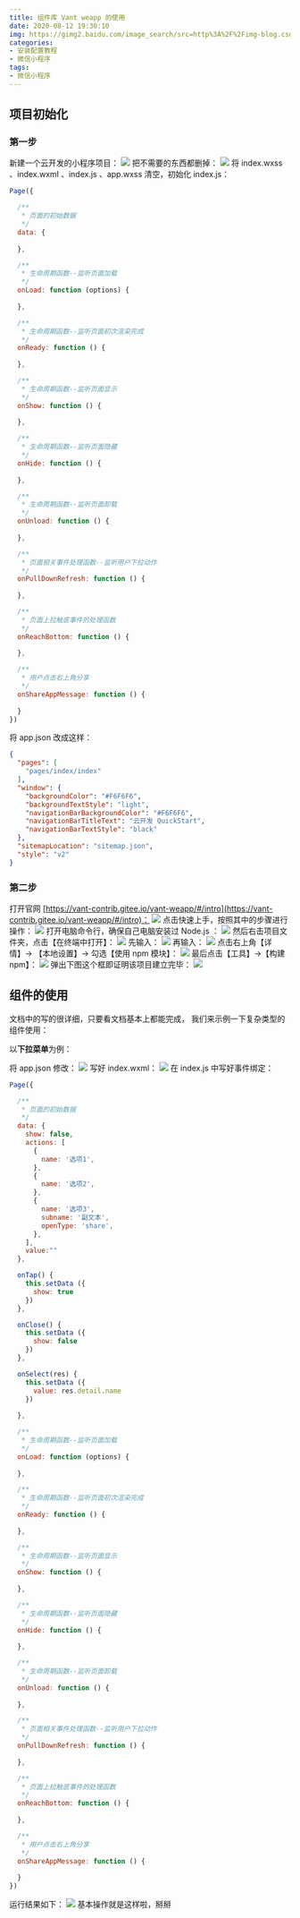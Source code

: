 ```yaml
---
title: 组件库 Vant weapp 的使用
date: 2020-08-12 19:30:10
img: https://gimg2.baidu.com/image_search/src=http%3A%2F%2Fimg-blog.csdnimg.cn%2Fimg_convert%2Fde2eb89454a66222dcaf49f5848167d5.png&refer=http%3A%2F%2Fimg-blog.csdnimg.cn&app=2002&size=f9999,10000&q=a80&n=0&g=0n&fmt=jpeg?sec=1629297773&t=7c0e483460feced14a83396640fa2cfd
categories: 
- 安装配置教程
- 微信小程序
tags:
- 微信小程序
---
```


## 项目初始化
###  第一步
新建一个云开发的小程序项目：
![](https://img-blog.csdnimg.cn/20200811140904962.png?x-oss-process=image/watermark,type_ZmFuZ3poZW5naGVpdGk,shadow_10,text_aHR0cHM6Ly9ibG9nLmNzZG4ubmV0L0plc3NpZWVlZWVlZQ==,size_16,color_FFFFFF,t_70)
把不需要的东西都删掉：
![](https://img-blog.csdnimg.cn/20200811141121466.png?x-oss-process=image/watermark,type_ZmFuZ3poZW5naGVpdGk,shadow_10,text_aHR0cHM6Ly9ibG9nLmNzZG4ubmV0L0plc3NpZWVlZWVlZQ==,size_16,color_FFFFFF,t_70)
将 index.wxss 、index.wxml 、index.js 、app.wxss 清空，初始化 index.js：

```javascript
Page({

  /**
   * 页面的初始数据
   */
  data: {
    
  },

  /**
   * 生命周期函数--监听页面加载
   */
  onLoad: function (options) {
    
  },

  /**
   * 生命周期函数--监听页面初次渲染完成
   */
  onReady: function () {
    
  },

  /**
   * 生命周期函数--监听页面显示
   */
  onShow: function () {
    
  },

  /**
   * 生命周期函数--监听页面隐藏
   */
  onHide: function () {
    
  },

  /**
   * 生命周期函数--监听页面卸载
   */
  onUnload: function () {
    
  },

  /**
   * 页面相关事件处理函数--监听用户下拉动作
   */
  onPullDownRefresh: function () {
    
  },

  /**
   * 页面上拉触底事件的处理函数
   */
  onReachBottom: function () {
    
  },

  /**
   * 用户点击右上角分享
   */
  onShareAppMessage: function () {
    
  }
})
```
将 app.json 改成这样：

```json
{
  "pages": [
    "pages/index/index"
  ],
  "window": {
    "backgroundColor": "#F6F6F6",
    "backgroundTextStyle": "light",
    "navigationBarBackgroundColor": "#F6F6F6",
    "navigationBarTitleText": "云开发 QuickStart",
    "navigationBarTextStyle": "black"
  },
  "sitemapLocation": "sitemap.json",
  "style": "v2"
}
```
###  第二步
打开官网 [https://vant-contrib.gitee.io/vant-weapp/#/intro](https://vant-contrib.gitee.io/vant-weapp/#/intro)：
![](https://img-blog.csdnimg.cn/20200811141800645.png?x-oss-process=image/watermark,type_ZmFuZ3poZW5naGVpdGk,shadow_10,text_aHR0cHM6Ly9ibG9nLmNzZG4ubmV0L0plc3NpZWVlZWVlZQ==,size_16,color_FFFFFF,t_70)
点击快速上手，按照其中的步骤进行操作：
![](https://img-blog.csdnimg.cn/20200811142053123.png?x-oss-process=image/watermark,type_ZmFuZ3poZW5naGVpdGk,shadow_10,text_aHR0cHM6Ly9ibG9nLmNzZG4ubmV0L0plc3NpZWVlZWVlZQ==,size_16,color_FFFFFF,t_70)
打开电脑命令行，确保自己电脑安装过 Node.js ：
![](https://img-blog.csdnimg.cn/20200811142125280.png?x-oss-process=image/watermark,type_ZmFuZ3poZW5naGVpdGk,shadow_10,text_aHR0cHM6Ly9ibG9nLmNzZG4ubmV0L0plc3NpZWVlZWVlZQ==,size_16,color_FFFFFF,t_70)
然后右击项目文件夹，点击【在终端中打开】：
![](https://img-blog.csdnimg.cn/20200811142239339.png?x-oss-process=image/watermark,type_ZmFuZ3poZW5naGVpdGk,shadow_10,text_aHR0cHM6Ly9ibG9nLmNzZG4ubmV0L0plc3NpZWVlZWVlZQ==,size_16,color_FFFFFF,t_70)
先输入：
![](https://img-blog.csdnimg.cn/20200811142940185.png?x-oss-process=image/watermark,type_ZmFuZ3poZW5naGVpdGk,shadow_10,text_aHR0cHM6Ly9ibG9nLmNzZG4ubmV0L0plc3NpZWVlZWVlZQ==,size_16,color_FFFFFF,t_70)
再输入：
![](https://img-blog.csdnimg.cn/20200811143000819.png?x-oss-process=image/watermark,type_ZmFuZ3poZW5naGVpdGk,shadow_10,text_aHR0cHM6Ly9ibG9nLmNzZG4ubmV0L0plc3NpZWVlZWVlZQ==,size_16,color_FFFFFF,t_70)
点击右上角【详情】-> 【本地设置】-> 勾选【使用 npm 模块】：
![](https://img-blog.csdnimg.cn/20200811143144157.png?x-oss-process=image/watermark,type_ZmFuZ3poZW5naGVpdGk,shadow_10,text_aHR0cHM6Ly9ibG9nLmNzZG4ubmV0L0plc3NpZWVlZWVlZQ==,size_16,color_FFFFFF,t_70)
最后点击【工具】->【构建 npm】：
![](https://img-blog.csdnimg.cn/20200812183159749.png?x-oss-process=image/watermark,type_ZmFuZ3poZW5naGVpdGk,shadow_10,text_aHR0cHM6Ly9ibG9nLmNzZG4ubmV0L0plc3NpZWVlZWVlZQ==,size_16,color_FFFFFF,t_70)
弹出下图这个框即证明该项目建立完毕：
![](https://img-blog.csdnimg.cn/20200812183237484.png?x-oss-process=image/watermark,type_ZmFuZ3poZW5naGVpdGk,shadow_10,text_aHR0cHM6Ly9ibG9nLmNzZG4ubmV0L0plc3NpZWVlZWVlZQ==,size_16,color_FFFFFF,t_70)
## 组件的使用
文档中的写的很详细，只要看文档基本上都能完成， 我们来示例一下复杂类型的组件使用：

以**下拉菜单**为例：

将 app.json 修改：
![](https://img-blog.csdnimg.cn/20200812191811410.png?x-oss-process=image/watermark,type_ZmFuZ3poZW5naGVpdGk,shadow_10,text_aHR0cHM6Ly9ibG9nLmNzZG4ubmV0L0plc3NpZWVlZWVlZQ==,size_16,color_FFFFFF,t_70)
写好 index.wxml：
![](https://img-blog.csdnimg.cn/20200812191855146.png?x-oss-process=image/watermark,type_ZmFuZ3poZW5naGVpdGk,shadow_10,text_aHR0cHM6Ly9ibG9nLmNzZG4ubmV0L0plc3NpZWVlZWVlZQ==,size_16,color_FFFFFF,t_70)
在 index.js 中写好事件绑定：

```javascript
Page({

  /**
   * 页面的初始数据
   */
  data: {
    show: false,
    actions: [
      {
        name: '选项1',
      },
      {
        name: '选项2',
      },
      {
        name: '选项3',
        subname: '副文本',
        openType: 'share',
      },
    ],
    value:""
  },

  onTap() {
    this.setData ({
      show: true
    })
  },

  onClose() {
    this.setData ({
      show: false
    })
  },

  onSelect(res) {
    this.setData ({
      value: res.detail.name
    })
    
  },

  /**
   * 生命周期函数--监听页面加载
   */
  onLoad: function (options) {
    
  },

  /**
   * 生命周期函数--监听页面初次渲染完成
   */
  onReady: function () {
    
  },

  /**
   * 生命周期函数--监听页面显示
   */
  onShow: function () {
    
  },

  /**
   * 生命周期函数--监听页面隐藏
   */
  onHide: function () {
    
  },

  /**
   * 生命周期函数--监听页面卸载
   */
  onUnload: function () {
    
  },

  /**
   * 页面相关事件处理函数--监听用户下拉动作
   */
  onPullDownRefresh: function () {
    
  },

  /**
   * 页面上拉触底事件的处理函数
   */
  onReachBottom: function () {
    
  },

  /**
   * 用户点击右上角分享
   */
  onShareAppMessage: function () {
    
  }
})
```

运行结果如下：
![](https://img-blog.csdnimg.cn/2020081219284788.png?x-oss-process=image/watermark,type_ZmFuZ3poZW5naGVpdGk,shadow_10,text_aHR0cHM6Ly9ibG9nLmNzZG4ubmV0L0plc3NpZWVlZWVlZQ==,size_16,color_FFFFFF,t_70)
基本操作就是这样啦，掰掰


